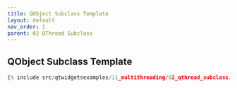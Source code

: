 ```yaml
---
title: QObject Subclass Template
layout: default
nav_order: 1
parent: 02 QThread Subclass
---
```


## QObject Subclass Template

```python
{% include src/qtwidgetsexamples/11_multithreading/02_qthread_subclass/01_qthreadsubclass_template.py %}
```